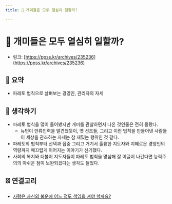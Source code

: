 ```yaml
---
title: 🐜 개미들은 모두 열심히 일할까?

---
```

# 🐜 개미들은 모두 열심히 일할까?

- 링크: [https://ppss.kr/archives/235236](https://ppss.kr/archives/235236)

## 📝 요약 
- 파레토 법칙으로 살펴보는 경영인, 관리자의 자세  

## 🤔 생각하기 
- 파레토 법칙을 많이 들어봤지만 개미를 관찰하면서 나온 것인줄은 전혀 몰랐다.  
  - 뉴턴이 만류인력을 발견했듯이, 옛 선조들, 그리고 이런 법칙을 만들어낸 사람들이 세상을 관조하는 자세는 참 재밌는 행위인 것 같다.  
- 파레토의 법칙부터 선택과 집중 그리고 거기서 훌륭한 지도자와 지혜로운 경영인의 역량까지 매끄럽게 이어지는 이야기가 신기했다.  
- 사회의 복지와 더불어 지도자들이 파레토 법칙을 명심해 잘 이끌어 나간다면 능력주의의 아쉬운 점이 보완되겠다는 생각도 들었다.  

## ⛓ 연결고리 
- [사람은 자신의 불운에 어느 정도 책임을 져야 할까요?](../Life/the-mathematical-case-against-blaming-people-for-their-misfortune.md)